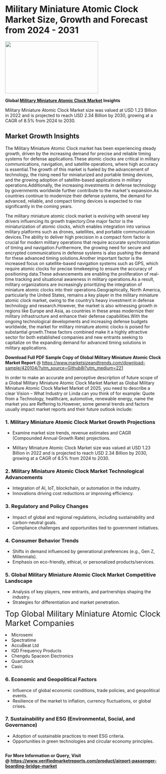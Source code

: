<H1>Military Miniature Atomic Clock Market Size, Growth and Forecast from 2024 - 2031</H1><img class="aligncenter size-medium wp-image-584254" src="https://thirdeyenews.in/wp-content/uploads/2024/09/Global-Market-Research-300x168.jpeg" alt="" width="300" height="168" /><p><strong>Global&nbsp;<a href="https://www.marketsizeandtrends.com/download-sample/420104/?utm_source=Github8j?utm_medium=221">Military Miniature Atomic Clock Market</a> Insights</strong></p><p>Military Miniature Atomic Clock Market size was valued at USD 1.23 Billion in 2022 and is projected to reach USD 2.34 Billion by 2030, growing at a CAGR of 8.5% from 2024 to 2030.</p><p><h2>Market Growth Insights</h2> <p>The Military Miniature Atomic Clock market has been experiencing steady growth, driven by the increasing demand for precise and reliable timing systems for defense applications.These atomic clocks are critical in military communications, navigation, and satellite operations, where high accuracy is essential.The growth of this market is fueled by the advancement of technology, the rising need for miniaturized and portable timing devices, and the growing adoption of satellite-based applications in military operations.Additionally, the increasing investments in defense technology by governments worldwide further contribute to the market's expansion.As countries continue to modernize their defense systems, the demand for advanced, reliable, and compact timing devices is expected to rise significantly in the coming years.</p> <p>The military miniature atomic clock market is evolving with several key drivers influencing its growth trajectory.One major factor is the miniaturization of atomic clocks, which enables integration into various military platforms such as drones, satellites, and portable communication devices.The ability to deliver high precision in a compact form factor is crucial for modern military operations that require accurate synchronization of timing and navigation.Furthermore, the growing need for secure and encrypted communications in defense systems is also pushing the demand for these advanced timing solutions.Another important factor is the increased focus on satellite-based navigation systems such as GPS, which require atomic clocks for precise timekeeping to ensure the accuracy of positioning data.These advancements are enabling the proliferation of real-time tracking and situational awareness in military operations.As a result, military organizations are increasingly prioritizing the integration of miniature atomic clocks into their operations.Geographically, North America, particularly the United States, remains a key player in the military miniature atomic clock market, owing to the country’s heavy investment in defense technology and research.However, the market is also witnessing growth in regions like Europe and Asia, as countries in these areas modernize their military infrastructure and enhance their defense capabilities.With the ongoing technological developments and increasing defense budgets worldwide, the market for military miniature atomic clocks is poised for substantial growth.These factors combined make it a highly attractive sector for both established companies and new entrants seeking to capitalize on the expanding demand for advanced timing solutions in military applications.</p> <p><span class=""><strong>Download Full PDF Sample Copy of Global Military Miniature Atomic Clock Market Report</strong> @ <a href="https://www.marketsizeandtrends.com/download-sample/420104/?utm_source=Github8j?utm_medium=221" target="_blank">https://www.marketsizeandtrends.com/download-sample/420104/?utm_source=Github8j?utm_medium=221</a></span></p><p>In order to make an accurate and perceptive description of future scope of a Global&nbsp;Military Miniature Atomic Clock Market Market as Global&nbsp;Military Miniature Atomic Clock Market Market of 2025, you need to describe a clear Vision &ndash; What Industry or Linda can you think of for example: Quote from a Technology, healthcare, automotive, renewable energy, name the market you are Reffering to.However, some general trends and factors usually impact market reports and their future outlook include:</p><h3>1.&nbsp;<strong>Military Miniature Atomic Clock Market Growth Projections</strong></h3><ul><li>Examine market size trends, revenue estimates and CAGR (Compounded Annual Growth Rate) projections.</li><li><p>Military Miniature Atomic Clock Market size was valued at USD 1.23 Billion in 2022 and is projected to reach USD 2.34 Billion by 2030, growing at a CAGR of 8.5% from 2024 to 2030.</p></li></ul><h3>2.&nbsp;<strong>Military Miniature Atomic Clock Market Technological Advancements</strong></h3><ul><li>Integration of AI, IoT, blockchain, or automation in the industry.</li><li>Innovations driving cost reductions or improving efficiency.</li></ul><h3>3.&nbsp;<strong>Regulatory and Policy Changes</strong></h3><ul><li>Impact of global and regional regulations, including sustainability and carbon-neutral goals.</li><li>Compliance challenges and opportunities tied to government initiatives.</li></ul><h3>4.&nbsp;<strong>Consumer Behavior Trends</strong></h3><ul><li>Shifts in demand influenced by generational preferences (e.g., Gen Z, Millennials).</li><li>Emphasis on eco-friendly, ethical, or personalized products/services.</li></ul><h3>5.&nbsp;<strong>Global Military Miniature Atomic Clock Market Competitive Landscape</strong></h3><ul><li>Analysis of key players, new entrants, and partnerships shaping the industry.</li><li>Strategies for differentiation and market penetration.</li></ul><p data-pm-slice="1 1 []"><span style="color: inherit; font-family: inherit; font-size: 25px;">Top Global Military Miniature Atomic Clock Market Companies</span></p><div class="" data-test-id=""><p><li>Microsemi</li><li> Spectratime</li><li> AccuBeat Ltd</li><li> IQD Frequency Products</li><li> Chengdu Spaceon Electronics</li><li> Quartzlock</li><li> Casic</li></p></div><h3>6.&nbsp;<strong>Economic and Geopolitical Factors</strong></h3><ul><li>Influence of global economic conditions, trade policies, and geopolitical events.</li><li>Resilience of the market to inflation, currency fluctuations, or global crises.</li></ul><h3>7.&nbsp;<strong>Sustainability and ESG (Environmental, Social, and Governance)</strong></h3><ul><li>Adoption of sustainable practices to meet ESG criteria.</li><li>Opportunities in green technologies and circular economy principles.</li></ul><h2><strong style="font-size: 14px;">For More Information or Query, Visit @&nbsp;</strong><a style="background-color: #ffffff; font-size: 14px;" href="https://www.marketsizeandtrends.com/report/military-miniature-atomic-clock-market/" target="_blank">https://www.verifiedmarketreports.com/product/airport-passenger-boarding-bridge-market</a></h2>